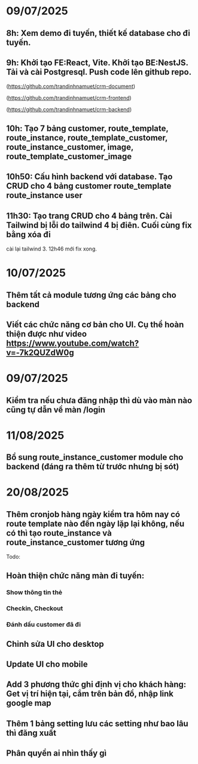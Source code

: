 # 09/07/2025

## 8h: Xem demo đi tuyến, thiết kế database cho đi tuyến.

## 9h: Khởi tạo FE:React, Vite. Khởi tạo BE:NestJS. Tải và cài Postgresql. Push code lên github repo.

(https://github.com/trandinhnamuet/crm-document)

(https://github.com/trandinhnamuet/crm-frontend)

(https://github.com/trandinhnamuet/crm-backend)

## 10h: Tạo 7 bảng customer, route_template, route_instance, route_template_customer, route_instance_customer, image, route_template_customer_image

## 10h50: Cấu hình backend với database. Tạo CRUD cho 4 bảng customer route_template route_instance user

## 11h30: Tạo trang CRUD cho 4 bảng trên. Cài Tailwind bị lỗi do tailwind 4 bị điên. Cuối cùng fix bằng xóa đi
cài lại tailwind 3. 12h46 mới fix xong.

# 10/07/2025
## Thêm tất cả module tương ứng các bảng cho backend
## Viết các chức năng cơ bản cho UI. Cụ thể hoàn thiện được như video https://www.youtube.com/watch?v=-7k2QUZdW0g

# 09/07/2025
## Kiểm tra nếu chưa đăng nhập thì dù vào màn nào cũng tự dẫn về màn /login

# 11/08/2025
## Bổ sung route_instance_customer module cho backend (đáng ra thêm từ trước nhưng bị sót)

# 20/08/2025
## Thêm cronjob hàng ngày kiểm tra hôm nay có route template nào đến ngày lặp lại không, nếu có thì tạo route_instance và route_instance_customer tương ứng

Todo:

## Hoàn thiện chức năng màn đi tuyến:
### Show thông tin thẻ
### Checkin, Checkout
### Đánh dấu customer đã đi
### 

## Chỉnh sửa UI cho desktop
## Update UI cho mobile

## Add 3 phương thức ghi định vị cho khách hàng: Get vị trí hiện tại, cắm trên bản đồ, nhập link google map
## Thêm 1 bảng setting lưu các setting như bao lâu thì đăng xuất
## Phân quyền ai nhìn thấy gì
